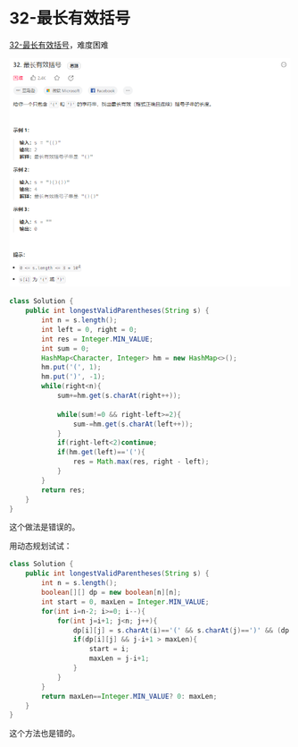 # 32-最长有效括号

[32-最长有效括号](https://leetcode.cn/problems/longest-valid-parentheses/description/?envType=study-plan-v2&envId=meituan-2023-fall-sprint)，难度困难

![image-20230831131041248](https://raw.githubusercontent.com/lqyspace/mypic/master/PicBed/202308311310299.png)

```java
class Solution {
    public int longestValidParentheses(String s) {
		int n = s.length();
        int left = 0, right = 0;
        int res = Integer.MIN_VALUE;
        int sum = 0;
        HashMap<Character, Integer> hm = new HashMap<>();
        hm.put('(', 1);
        hm.put(')', -1);
        while(right<n){
            sum+=hm.get(s.charAt(right++));
            
            while(sum!=0 && right-left>=2){
                sum-=hm.get(s.charAt(left++));
            }
            if(right-left<2)continue;
            if(hm.get(left)=='('){
                res = Math.max(res, right - left);
            }
        }
        return res;
    }
}
```

这个做法是错误的。

用动态规划试试：

```java
class Solution {
    public int longestValidParentheses(String s) {
		int n = s.length();
        boolean[][] dp = new boolean[n][n];
        int start = 0, maxLen = Integer.MIN_VALUE;
        for(int i=n-2; i>=0; i--){
            for(int j=i+1; j<n; j++){
                dp[i][j] = s.charAt(i)=='(' && s.charAt(j)==')' && (dp[i+1][j-1] || j-i==1);
                if(dp[i][j] && j-i+1 > maxLen){
                    start = i;
                    maxLen = j-i+1;
                }
            }
        }
        return maxLen==Integer.MIN_VALUE? 0: maxLen;
    }
}
```

这个方法也是错的。

